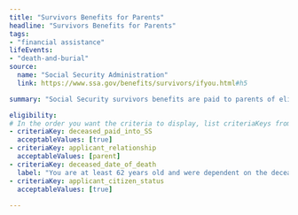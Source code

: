 ```yaml
---
title: "Survivors Benefits for Parents"
headline: "Survivors Benefits for Parents"
tags: 
- "financial assistance"
lifeEvents: 
- "death-and-burial"
source:
  name: "Social Security Administration"
  link: https://www.ssa.gov/benefits/survivors/ifyou.html#h5

summary: "Social Security survivors benefits are paid to parents of eligible workers."

eligibility:
# In the order you want the criteria to display, list criteriaKeys from the csv here, each followed by a comma-separated list of which values indicate eligibility for that criteria. Wrap individual values in quotes if they have inner commas.
- criteriaKey: deceased_paid_into_SS
  acceptableValues: [true]
- criteriaKey: applicant_relationship
  acceptableValues: [parent]
- criteriaKey: deceased_date_of_death
  label: "You are at least 62 years old and were dependent on the deceased for at least half of your support."
- criteriaKey: applicant_citizen_status
  acceptableValues: [true]
  
---
```

